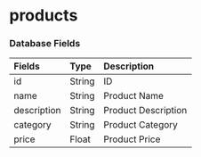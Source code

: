 # products
### Database  Fields
| Fields | Type | Description
| :--- | :--- | :--- |
| id | String | ID 
| name | String | Product Name
| description | String | Product Description
| category | String | Product Category
| price | Float | Product Price
